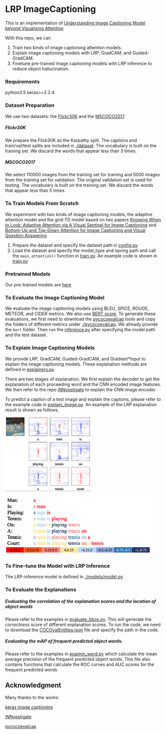 # LRP ImageCaptioning 
This is an implementation of [Understanding Image Captioning Model beyond Visualizing Attention](https://arxiv.org/abs/2001.01037)

With this repo, we can
1. Train two kinds of image captioning attention models.
2. Explain image captioning models with LRP, GradCAM, and Guided-GradCAM.
3. Finetune pre-trained image captioning models with LRP inference to reduce object hallucination. 

### Requirements
python3.5 
keras>=2.2.4

### Dataset Preparation
We use two datasets: the [Flickr30K](http://shannon.cs.illinois.edu/DenotationGraph/) and the [MSCOCO2017](https://cocodataset.org/#download).
##### Flickr30K
We prepare the Flick30K as the Karpathy split. The captions and train/val/test splits are included in [./dataset](./dataset/Flickr30k_text).
The vocabulary is built on the training set. We discard the words that appear less than 3 times.
##### MSCOCO2017
We select 110000 images from the training set for training and 5000 images from the training set for validation. The original validation set is used for testing.
The vocabulary is built on the training set. We discard the words that appear less than 5 times.
### To Train Models From Scratch
We experiment with two kinds of image captioning models, 
the adaptive attention model and the grid-TD model based on two papers
 [Knowing When to Look: Adaptive Attention via A Visual Sentinel for Image Captioning](https://arxiv.org/abs/1612.01887) and 
 [Bottom-Up and Top-Down Attention for Image Captioning and Visual Question Answering](https://arxiv.org/abs/1707.07998).
 
1. Prepare the dataset and specify the dataset path in [config.py](config.py)
2. Load the dataset and specify the model_type and saving path and call the `main_attention()` function in [train.py](train.py).
 An example code is shown in [train.py](train.py) 

### Pretrained Models
Our pre-trained models are [here](https://drive.google.com/drive/folders/1_wXf6U-PlGcCGfVj9auZC0En8DfwNvFK?usp=sharing)
 
  
### To Evaluate the Image Captioning Model
We evaluate the image captioning models using BLEU, SPICE, ROUGE, METEOR, and CIDER metrics. We also use [BERT score](https://pypi.org/project/bert-score/). To generate these evaluations,
we first need to download the [pycocoevalcap](https://github.com/salaniz/pycocoevalcap.git) tools and copy the folders of different metrics under [./pycocoevalcap](pycocoevalcap). 
We already provide the `bert` folder. Then run the [inference.py](inference.py) after specifying the model path and the test dataset.

 

### To Explain Image Captioning Models
We provide LRP, GradCAM, Guided-GradCAM, and Gradient*Input to explain the image captioning models. These explanation methods are defined in [explainers.py](./models/explainers.py).

There are two stages of explanation. We first explain the decoder to get the explanation of each proceeding word and the CNN encoded image features.
We then refer to the repo [iNNvestigate](https://github.com/albermax/innvestigate.git) to explain the CNN image encoder.

To predict a caption of a test image and explain the captions, please refer to the example code in [explain_image.py](explain_image.py).
An example of the LRP explanation result is shown as follows.

![](example_images/sport.png) 

![](example_images/sport_sentence.png)



### To Fine-tune the Model with LRP Inference
The LRP-inference model is defined in [./models/model.py](./models/model.py). 

### To Evaluate the Explanations
##### Evaluating the correlation of the explanation scores and the location of object words
Please refer to the examples in [evaluate_bbox.py](evaluate_bbox.py). This will generate the *correctness* score of different explanation scores.
To run the code, we need to download the [COCOvalEntities.json](https://drive.google.com/file/d/1ygSGtJ79FyocW-QshgeuIEQlu24QgF0x/view?usp=sharing) file and specify the path in the code.
##### Evaluating the mAP of frequent predicted object words.
Please refer to the examples in [exaimin_word.py](exaimin_word.py) which calculate the mean average precision of the frequent predicted object words.
This file also contains functions that calculate the ROC curves and AUC scores for the frequent predicted words. 


Acknowledgment
---------------
Many thanks to the works:

[keras image captioning](https://github.com/danieljl/keras-image-captioning.git)

[iNNvestigate](https://github.com/albermax/innvestigate.git)

[pycocoevalcap](https://github.com/salaniz/pycocoevalcap.git)



